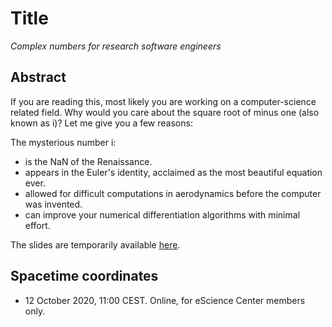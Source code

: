 # Title
_Complex numbers for research software engineers_

##  Abstract
If you are reading this, most likely you are working on a computer-science related field.
Why would you care about the square root of minus one (also known as i)? Let me give you a few reasons:

The mysterious number i:

* is the NaN of the Renaissance.
* appears in the Euler's identity, acclaimed as the most beautiful equation ever.
* allowed for difficult computations in aerodynamics before the computer was invented.
* can improve your numerical differentiation algorithms with minimal effort.

The slides are temporarily available [here](https://www.dropbox.com/s/18dmbov56d5vfm2/Complex%20numbers.pptx?dl=0).

## Spacetime coordinates
* 12 October 2020, 11:00 CEST. Online, for eScience Center members only.

